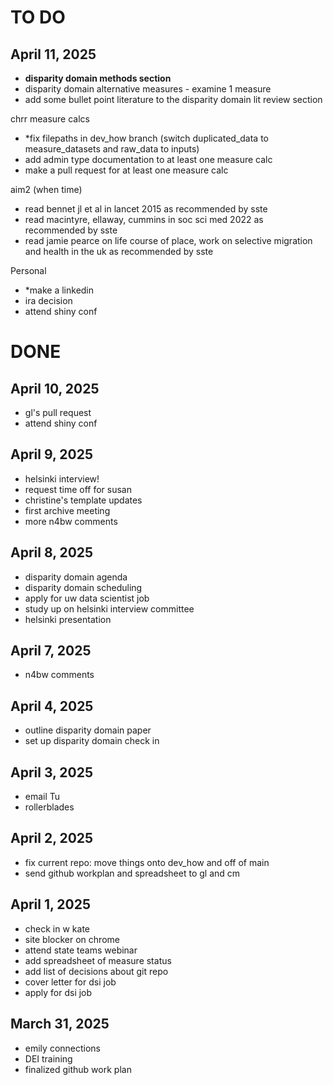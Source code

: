# TO DO 

## April 11, 2025
- **disparity domain methods section**
- disparity domain alternative measures - examine 1 measure 
- add some bullet point literature to the disparity domain lit review section

chrr measure calcs
- *fix filepaths in dev_how branch (switch duplicated_data to measure_datasets and raw_data to inputs)
- add admin type documentation to at least one measure calc
- make a pull request for at least one measure calc 

aim2 (when time)
- read bennet jl et al in lancet 2015 as recommended by sste
- read macintyre, ellaway, cummins in soc sci med 2022 as recommended by sste
- read jamie pearce on life course of place, work on selective migration and health in the uk as recommended by sste

Personal 
- *make a linkedin
- ira decision
- attend shiny conf 

# DONE 
## April 10, 2025 
- gl's pull request
- attend shiny conf 

## April 9, 2025
- helsinki interview!
- request time off for susan
- christine's template updates
- first archive meeting
- more n4bw comments 

## April 8, 2025
- disparity domain agenda
- disparity domain scheduling
- apply for uw data scientist job 
- study up on helsinki interview committee
- helsinki presentation


## April 7, 2025 
- n4bw comments 

## April 4, 2025
- outline disparity domain paper
- set up disparity domain check in
  
## April 3, 2025
- email Tu
- rollerblades 

## April 2, 2025
- fix current repo: move things onto dev_how and off of main  
- send github workplan and spreadsheet to gl and cm

## April 1, 2025 
- check in w kate
- site blocker on chrome
- attend state teams webinar 
- add spreadsheet of measure status
- add list of decisions about git repo
- cover letter for dsi job 
- apply for dsi job 

## March 31, 2025 
- emily connections
- DEI training 
- finalized github work plan 
